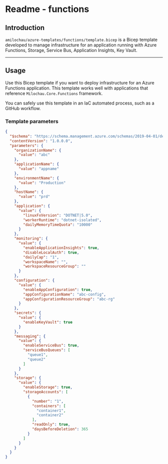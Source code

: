 # Readme - functions

## Introduction

`amilochau/azure-templates/functions/template.bicep` is a Bicep template developed to manage infrastructure for an application running with Azure Functions, Storage, Service Bus, Application Insights, Key Vault.

---

## Usage

Use this Bicep template if you want to deploy infrastructure for an Azure Functions application. This template works well with applications that reference `Milochau.Core.Functions` framework.

You can safely use this template in an IaC automated process, such as a GitHub workflow.

### Template parameters

```json
{
  "$schema": "https://schema.management.azure.com/schemas/2019-04-01/deploymentParameters.json#",
  "contentVersion": "1.0.0.0",
  "parameters": {
    "organizationName": {
      "value": "abc"
    },
    "applicationName": {
      "value": "appname"
    },
    "environmentName": {
      "value": "Production"
    },
    "hostName": {
      "value": "prd"
    },
    "application": {
      "value": {
        "linuxFxVersion": "DOTNET|5.0",
        "workerRuntime": "dotnet-isolated",
        "dailyMemoryTimeQuota": "10000"
      }
    },
    "monitoring": {
      "value": {
        "enableApplicationInsights": true,
        "disableLocalAuth": true,
        "dailyCap": "1",
        "workspaceName": "",
        "workspaceResourceGroup": ""
      }
    },
    "configuration": {
      "value": {
        "enableAppConfiguration": true,
        "appConfigurationName": "abc-config",
        "appConfigurationResourceGroup": "abc-rg"
      }
    },
    "secrets": {
      "value": {
        "enableKeyVault": true
      }
    },
    "messaging": {
      "value": {
        "enableServiceBus": true,
        "serviceBusQueues": [
          "queue1",
          "queue2"
        ]
      }
    },
    "storage": {
      "value": {
        "enableStorage": true,
        "storageAccounts": [
          {
            "number": "1",
            "containers": [
              "container1",
              "container2"
            ],
            "readOnly": true,
            "daysBeforeDeletion": 365
          }
        ]
      }
    }
  }
}
```
